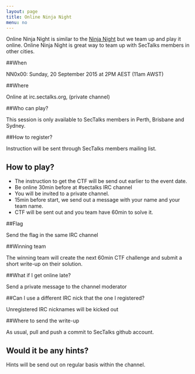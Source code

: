 ```yaml
---
layout: page
title: Online Ninja Night
menu: no
---
```


Online Ninja Night is similar to the [Ninja Night](/formats) but we team up and play it online. Online Ninja Night is great way to team up with SecTalks members in other cities.

##When

NN0x00: Sunday, 20 September 2015 at 2PM AEST (11am AWST)

##Where

Online at irc.sectalks.org, (private channel)

##Who can play?

This session is only available to SecTalks members in Perth, Brisbane and Sydney.

##How to register?

Instruction will be sent through SecTalks members mailing list.

## How to play?

* The instruction to get the CTF will be send out earlier to the event date.
* Be online 30min before at #sectalks IRC channel
* You will be invited to a private channel.
* 15min before start, we send out a message with your name and your team name.
* CTF will be sent out and you team have 60min to solve it.

##Flag

Send the flag in the same IRC channel 

##Winning team

The winning team will create the next 60min CTF challenge and submit a short write-up on their solution.

##What if I get online late?

Send a private message to the channel moderator

##Can I use a different IRC nick that the one I registered?

Unregistered IRC nicknames will be kicked out

##Where to send the write-up

As usual, pull and push a commit to SecTalks github account.

## Would it be any hints?

Hints will be send out on regular basis within the channel.
